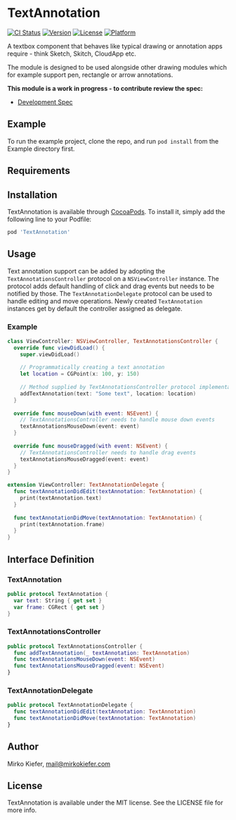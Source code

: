 # TextAnnotation

[![CI Status](https://img.shields.io/travis/blackbeltlabs/TextAnnotation.svg?style=flat)](https://travis-ci.org/blackbeltlabs/TextAnnotation)
[![Version](https://img.shields.io/cocoapods/v/TextAnnotation.svg?style=flat)](https://cocoapods.org/pods/TextAnnotation)
[![License](https://img.shields.io/cocoapods/l/TextAnnotation.svg?style=flat)](https://cocoapods.org/pods/TextAnnotation)
[![Platform](https://img.shields.io/cocoapods/p/TextAnnotation.svg?style=flat)](https://cocoapods.org/pods/TextAnnotation)

A textbox component that behaves like typical drawing or annotation apps require - think Sketch, Skitch, CloudApp etc.

The module is designed to be used alongside other drawing modules which for example support pen, rectangle or arrow annotations.

**This module is a work in progress - to contribute review the spec:**

- [Development Spec](Spec/Specification.md)

## Example

To run the example project, clone the repo, and run `pod install` from the Example directory first.

## Requirements

## Installation

TextAnnotation is available through [CocoaPods](https://cocoapods.org). To install
it, simply add the following line to your Podfile:

```ruby
pod 'TextAnnotation'
```

## Usage

Text annotation support can be added by adopting the `TextAnnotationsController` protocol on a `NSViewController` instance.
The protocol adds default handling of click and drag events but needs to be notified by those.
The `TextAnnotationDelegate` protocol can be used to handle editing and move operations.
Newly created `TextAnnotation` instances get by default the controller assigned as delegate.

### Example

```swift
class ViewController: NSViewController, TextAnnotationsController {
  override func viewDidLoad() {
    super.viewDidLoad()
    
    // Programmatically creating a text annotation
    let location = CGPoint(x: 100, y: 150)
    
    // Method supplied by TextAnnotationsController protocol implementation
    addTextAnnotation(text: "Some text", location: location)
  }
  
  override func mouseDown(with event: NSEvent) {
    // TextAnnotationsController needs to handle mouse down events
    textAnnotationsMouseDown(event: event)
  }
  
  override func mouseDragged(with event: NSEvent) {
    // TextAnnotationsController needs to handle drag events
    textAnnotationsMouseDragged(event: event)
  }
}

extension ViewController: TextAnnotationDelegate {
  func textAnnotationDidEdit(textAnnotation: TextAnnotation) {
    print(textAnnotation.text)
  }
  
  func textAnnotationDidMove(textAnnotation: TextAnnotation) {
    print(textAnnotation.frame)
  }
}
```

## Interface Definition

### TextAnnotation

```swift
public protocol TextAnnotation {
  var text: String { get set }
  var frame: CGRect { get set }
}
```

### TextAnnotationsController

```swift
public protocol TextAnnotationsController {
  func addTextAnnotation(_ textAnnotation: TextAnnotation)
  func textAnnotationsMouseDown(event: NSEvent)
  func textAnnotationsMouseDragged(event: NSEvent)
}
```

### TextAnnotationDelegate

```swift
public protocol TextAnnotationDelegate {
  func textAnnotationDidEdit(textAnnotation: TextAnnotation)
  func textAnnotationDidMove(textAnnotation: TextAnnotation)
}
```


## Author

Mirko Kiefer, mail@mirkokiefer.com

## License

TextAnnotation is available under the MIT license. See the LICENSE file for more info.
